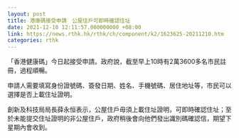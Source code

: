 ```yaml
---
layout: post
title: 港康碼接受申請　公屋住戶可即時確認住址
date: 2021-12-10 12:11:57.000000000 +08:00
link: https://news.rthk.hk/rthk/ch/component/k2/1623625-20211210.htm
categories: rthk
---
```


「香港健康碼」今日起接受申請。政府說，截至早上10時有2萬3600多名市民註冊，過程順暢。

申請人需要填寫身份證號碼、簽發日期、姓名、手機號碼、居住地址等，市民可以選擇是否上載住址證明。

創新及科技局局長薛永恒表示，公屋住戶毋須上載住址證明，可即時確認住址；至於未能提交住址證明的非公屋住戶，政府稍後會向他們發出識別碼確認信，期望下星期內會收到。
